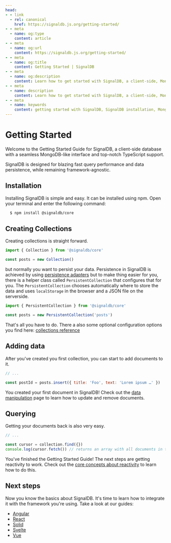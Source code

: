 ```yaml
---
head:
- - link
  - rel: canonical
    href: https://signaldb.js.org/getting-started/
- - meta
  - name: og:type
    content: article
- - meta
  - name: og:url
    content: https://signaldb.js.org/getting-started/
- - meta
  - name: og:title
    content: Getting Started | SignalDB
- - meta
  - name: og:description
    content: Learn how to get started with SignalDB, a client-side, MongoDB-like database with real-time synchronization, TypeScript support, and blazing fast performance.
- - meta
  - name: description
    content: Learn how to get started with SignalDB, a client-side, MongoDB-like database with real-time synchronization, TypeScript support, and blazing fast performance.
- - meta
  - name: keywords
    content: getting started with SignalDB, SignalDB installation, MongoDB-like JavaScript database, TypeScript database, SignalDB collections, data persistence, local storage, real-time database, optimistic UI, JavaScript database, reactivity, frontend integration, reactive collections
---
```

# Getting Started

Welcome to the Getting Started Guide for SignalDB, a client-side database with a seamless MongoDB-like interface and top-notch TypeScript support.

SignalDB is designed for blazing fast query performance and data persistence, while remaining framework-agnostic.

## Installation

Installing SignalDB is simple and easy. It can be installed using npm. Open your terminal and enter the following command:

```bash
  $ npm install @signaldb/core
```

## Creating Collections

Creating collections is straight forward.

```js
import { Collection } from '@signaldb/core'

const posts = new Collection()
```

but normally you want to persist your data. Persistence in SignalDB is achieved by using [persistence adapters](/data-persistence/) but to make thing easier for you, there is a helper class called `PersistentCollection` that configures that for you. The `PersistentCollection` chooses automatically where to store the data and uses `localStorage` in the browser and a JSON file on the serverside.

```js
import { PersistentCollection } from '@signaldb/core'

const posts = new PersistentCollection('posts')
```

That's all you have to do. There a also some optional configuration options you find here: [collections reference](/collections/)


## Adding data

After you've created you first collection, you can start to add documents to it.

```js
// ...

const postId = posts.insert({ title: 'Foo', text: 'Lorem ipsum …' })
```

You created your first document in SignalDB! Check out the [data manipulation](/data-manipulation/) page to learn how to update and remove documents.

## Querying

Getting your documents back is also very easy.

```js
// ...

const cursor = collection.find({})
console.log(cursor.fetch()) // returns an array with all documents in the collection
```

You've finished the Getting Started Guide! The next steps are getting reactivity to work. Check out the [core concepts about reactivity](/core-concepts/#signals-and-reactivity-adapters) to learn how to do this.

## Next steps

Now you know the basics about SignalDB. It's time to learn how to integrate it with the framework you're using.
Take a look at our guides:
- [Angular](/guides/angular/)
- [React](/guides/react/)
- [Solid](/guides/solid-js/)
- [Svelte](/guides/svelte/)
- [Vue](/guides/vue/)
